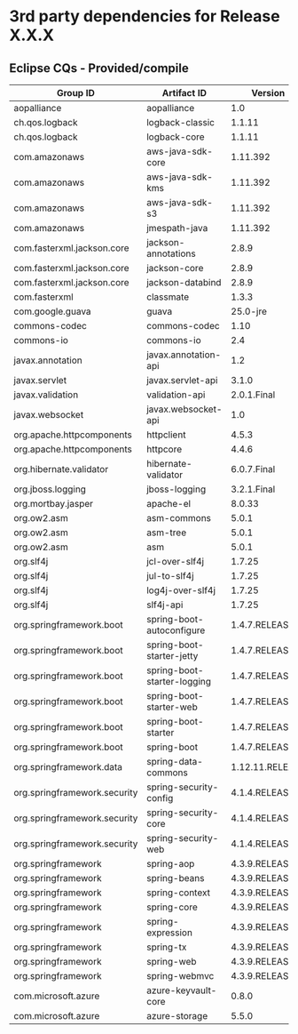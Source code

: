 # 3rd party dependencies for Release X.X.X

## Eclipse CQs - Provided/compile

| Group ID                     | Artifact ID                 | Version         | CQ                                                               |
| ---------------------------- | --------------------------- | --------------- | ---------------------------------------------------------------- |
| aopalliance                  | aopalliance                 | 1.0             | [CQ10346](https://dev.eclipse.org/ipzilla/show_bug.cgi?id=10346) |
| ch.qos.logback               | logback-classic             | 1.1.11          | [CQ10347](https://dev.eclipse.org/ipzilla/show_bug.cgi?id=10347) |
| ch.qos.logback               | logback-core                | 1.1.11          | [CQ12925](https://dev.eclipse.org/ipzilla/show_bug.cgi?id=12925) |
| com.amazonaws                | aws-java-sdk-core           | 1.11.392        | [CQ17353](https://dev.eclipse.org/ipzilla/show_bug.cgi?id=17353) |
| com.amazonaws                | aws-java-sdk-kms            | 1.11.392        | [CQ17354](https://dev.eclipse.org/ipzilla/show_bug.cgi?id=17354) |
| com.amazonaws                | aws-java-sdk-s3             | 1.11.392        | [CQ17355](https://dev.eclipse.org/ipzilla/show_bug.cgi?id=17355) |
| com.amazonaws                | jmespath-java               | 1.11.392        | [CQ17356](https://dev.eclipse.org/ipzilla/show_bug.cgi?id=17356) |
| com.fasterxml.jackson.core   | jackson-annotations         | 2.8.9           | [CQ12927](https://dev.eclipse.org/ipzilla/show_bug.cgi?id=12927) |
| com.fasterxml.jackson.core   | jackson-core                | 2.8.9           | [CQ12928](https://dev.eclipse.org/ipzilla/show_bug.cgi?id=12928) |
| com.fasterxml.jackson.core   | jackson-databind            | 2.8.9           | [CQ12930](https://dev.eclipse.org/ipzilla/show_bug.cgi?id=12930) |
| com.fasterxml                | classmate                   | 1.3.3           | [CQ10368](https://dev.eclipse.org/ipzilla/show_bug.cgi?id=10368) |
| com.google.guava             | guava                       | 25.0-jre        | [CQ16201](https://dev.eclipse.org/ipzilla/show_bug.cgi?id=16201) |
| commons-codec                | commons-codec               | 1.10            | [CQ12933](https://dev.eclipse.org/ipzilla/show_bug.cgi?id=12933) |
| commons-io                   | commons-io                  | 2.4             | [CQ10354](https://dev.eclipse.org/ipzilla/show_bug.cgi?id=10354) |
| javax.annotation             | javax.annotation-api        | 1.2             | [CQ12934](https://dev.eclipse.org/ipzilla/show_bug.cgi?id=12934) |
| javax.servlet                | javax.servlet-api           | 3.1.0           | [CQ10362](https://dev.eclipse.org/ipzilla/show_bug.cgi?id=10362) |
| javax.validation             | validation-api              | 2.0.1.Final     | [CQ10364](https://dev.eclipse.org/ipzilla/show_bug.cgi?id=10364) |
| javax.websocket              | javax.websocket-api         | 1.0             | [CQ12943](https://dev.eclipse.org/ipzilla/show_bug.cgi?id=12943) |
| org.apache.httpcomponents    | httpclient                  | 4.5.3           | [CQ12941](https://dev.eclipse.org/ipzilla/show_bug.cgi?id=12941) |
| org.apache.httpcomponents    | httpcore                    | 4.4.6           | [CQ12942](https://dev.eclipse.org/ipzilla/show_bug.cgi?id=12942) |
| org.hibernate.validator      | hibernate-validator         | 6.0.7.Final     | [CQ15540](https://dev.eclipse.org/ipzilla/show_bug.cgi?id=15540) |
| org.jboss.logging            | jboss-logging               | 3.2.1.Final     | [CQ10621](https://dev.eclipse.org/ipzilla/show_bug.cgi?id=10621) |
| org.mortbay.jasper           | apache-el                   | 8.0.33          | [CQ12944](https://dev.eclipse.org/ipzilla/show_bug.cgi?id=12944) |
| org.ow2.asm                  | asm-commons                 | 5.0.1           | [CQ12945](https://dev.eclipse.org/ipzilla/show_bug.cgi?id=12945) |
| org.ow2.asm                  | asm-tree                    | 5.0.1           | [CQ12945](https://dev.eclipse.org/ipzilla/show_bug.cgi?id=12945) |
| org.ow2.asm                  | asm                         | 5.0.1           | [CQ12945](https://dev.eclipse.org/ipzilla/show_bug.cgi?id=12945) |
| org.slf4j                    | jcl-over-slf4j              | 1.7.25          | [CQ12938](https://dev.eclipse.org/ipzilla/show_bug.cgi?id=12938) |
| org.slf4j                    | jul-to-slf4j                | 1.7.25          | [CQ12937](https://dev.eclipse.org/ipzilla/show_bug.cgi?id=12937) |
| org.slf4j                    | log4j-over-slf4j            | 1.7.25          | [CQ12939](https://dev.eclipse.org/ipzilla/show_bug.cgi?id=12939) |
| org.slf4j                    | slf4j-api                   | 1.7.25          | [CQ12940](https://dev.eclipse.org/ipzilla/show_bug.cgi?id=12940) |
| org.springframework.boot     | spring-boot-autoconfigure   | 1.4.7.RELEASE   | [CQ12971](https://dev.eclipse.org/ipzilla/show_bug.cgi?id=12971) |
| org.springframework.boot     | spring-boot-starter-jetty   | 1.4.7.RELEASE   | [CQ12977](https://dev.eclipse.org/ipzilla/show_bug.cgi?id=12977) |
| org.springframework.boot     | spring-boot-starter-logging | 1.4.7.RELEASE   | [CQ12981](https://dev.eclipse.org/ipzilla/show_bug.cgi?id=12981) |
| org.springframework.boot     | spring-boot-starter-web     | 1.4.7.RELEASE   | [CQ12983](https://dev.eclipse.org/ipzilla/show_bug.cgi?id=12983) |
| org.springframework.boot     | spring-boot-starter         | 1.4.7.RELEASE   | [CQ12984](https://dev.eclipse.org/ipzilla/show_bug.cgi?id=12984) |
| org.springframework.boot     | spring-boot                 | 1.4.7.RELEASE   | [CQ12985](https://dev.eclipse.org/ipzilla/show_bug.cgi?id=12985) |
| org.springframework.data     | spring-data-commons         | 1.12.11.RELEASE | [CQ12991](https://dev.eclipse.org/ipzilla/show_bug.cgi?id=12991) |
| org.springframework.security | spring-security-config      | 4.1.4.RELEASE   | [CQ13000](https://dev.eclipse.org/ipzilla/show_bug.cgi?id=13000) |
| org.springframework.security | spring-security-core        | 4.1.4.RELEASE   | [CQ13001](https://dev.eclipse.org/ipzilla/show_bug.cgi?id=13001) |
| org.springframework.security | spring-security-web         | 4.1.4.RELEASE   | [CQ13005](https://dev.eclipse.org/ipzilla/show_bug.cgi?id=13005) |
| org.springframework          | spring-aop                  | 4.3.9.RELEASE   | [CQ13003](https://dev.eclipse.org/ipzilla/show_bug.cgi?id=13003) |
| org.springframework          | spring-beans                | 4.3.9.RELEASE   | [CQ13007](https://dev.eclipse.org/ipzilla/show_bug.cgi?id=13007) |
| org.springframework          | spring-context              | 4.3.9.RELEASE   | [CQ13009](https://dev.eclipse.org/ipzilla/show_bug.cgi?id=13009) |
| org.springframework          | spring-core                 | 4.3.9.RELEASE   | [CQ13010](https://dev.eclipse.org/ipzilla/show_bug.cgi?id=13010) |
| org.springframework          | spring-expression           | 4.3.9.RELEASE   | [CQ13011](https://dev.eclipse.org/ipzilla/show_bug.cgi?id=13011) |
| org.springframework          | spring-tx                   | 4.3.9.RELEASE   | [CQ13022](https://dev.eclipse.org/ipzilla/show_bug.cgi?id=13022) |
| org.springframework          | spring-web                  | 4.3.9.RELEASE   | [CQ13023](https://dev.eclipse.org/ipzilla/show_bug.cgi?id=13023) |
| org.springframework          | spring-webmvc               | 4.3.9.RELEASE   | [CQ13024](https://dev.eclipse.org/ipzilla/show_bug.cgi?id=13024) |
| com.microsoft.azure          | azure-keyvault-core         | 0.8.0           | [CQ17350](https://dev.eclipse.org/ipzilla/show_bug.cgi?id=17350) |
| com.microsoft.azure          | azure-storage               | 5.5.0           | [CQ17351](https://dev.eclipse.org/ipzilla/show_bug.cgi?id=17351) |
